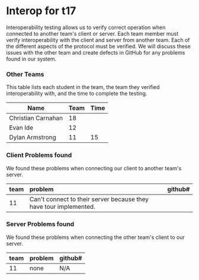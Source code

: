 # Interop for t17

Interoperability testing allows us to verify correct operation when connected to another team's client or server.
Each team member must verify interoperability with the client and server from another team.
Each of the different aspects of the protocol must be verified.
We will discuss these issues with the other team and create defects in GitHub for any problems found in our system.
 
### Other Teams

This table lists each student in the team, the team they verified interoperability with, and the time to complete the testing.

| Name | Team | Time |
| ---- | ---- | ---- |
| Christian Carnahan | 18 | |
| Evan Ide | 12 | |
| Dylan Armstrong | 11 | 15 |


### Client Problems found

We found these problems when connecting our client to another team's server.

| team | problem | github# |
| :--- |  :--- | --- |
| 11 | Can't connect to their server because they have tour implemented. |  |


### Server Problems found

We found these problems when connecting the other team's client to our server.

| team |  problem | github# |
| :--- |  :--- | --- |
| 11 | none | N/A |

